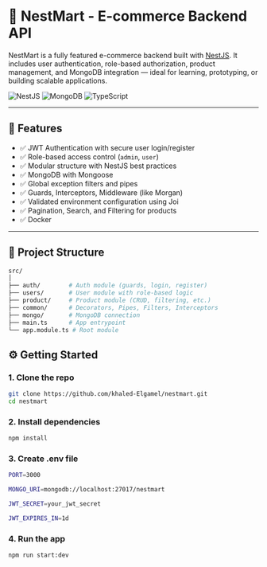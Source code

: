 # 🛒 NestMart - E-commerce Backend API

NestMart is a fully featured e-commerce backend built with [NestJS](https://nestjs.com/). It includes user authentication, role-based authorization, product management, and MongoDB integration — ideal for learning, prototyping, or building scalable applications.

![NestJS](https://img.shields.io/badge/NestJS-v10-red?style=flat-square&logo=nestjs)
![MongoDB](https://img.shields.io/badge/MongoDB-ORM-green?style=flat-square&logo=mongodb)
![TypeScript](https://img.shields.io/badge/TypeScript-Strict-blue?style=flat-square&logo=typescript)

---

## 🚀 Features

- ✅ JWT Authentication with secure user login/register
- ✅ Role-based access control (`admin`, `user`)
- ✅ Modular structure with NestJS best practices
- ✅ MongoDB with Mongoose
- ✅ Global exception filters and pipes
- ✅ Guards, Interceptors, Middleware (like Morgan)
- ✅ Validated environment configuration using Joi
- ✅ Pagination, Search, and Filtering for products
- ✅ Docker

---

## 📁 Project Structure

```bash
src/
│
├── auth/        # Auth module (guards, login, register)
├── users/       # User module with role-based logic
├── product/     # Product module (CRUD, filtering, etc.)
├── common/      # Decorators, Pipes, Filters, Interceptors
├── mongo/       # MongoDB connection
├── main.ts      # App entrypoint
└── app.module.ts # Root module
```

## ⚙️ Getting Started

### 1. Clone the repo

```bash
git clone https://github.com/khaled-Elgamel/nestmart.git
cd nestmart
```

### 2. Install dependencies

```bash
npm install
```

### 3. Create .env file

```bash
PORT=3000

MONGO_URI=mongodb://localhost:27017/nestmart

JWT_SECRET=your_jwt_secret

JWT_EXPIRES_IN=1d
```

### 4. Run the app

```bash
npm run start:dev
```
